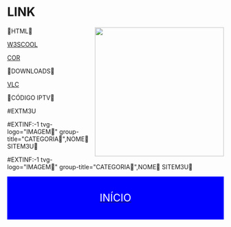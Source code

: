 # LINK
<img src="https://qwertylabs.io/wp-content/uploads/2022/03/link-building-computer-icon.gif" align="right" width="300">

🔴HTML🔴

[W3SCOOL](https://www.w3schools.com/html/html5_audio.asp)


[COR](https://html-color-codes.info/Codigos-de-Cores-HTML/)



🔴DOWNLOADS🔴

[VLC](https://www.videolan.org/vlc/)



🔴CÓDIGO IPTV🔴

#EXTM3U

#EXTINF:-1 tvg-logo="IMAGEM🔴" group-title="CATEGORIA🔴",NOME🔴
SITEM3U🔴

#EXTINF:-1 tvg-logo="IMAGEM🔴" group-title="CATEGORIA🔴",NOME🔴
SITEM3U🔴
<!---------------------FAIXA AZUL----------------------->  
<a href="https://santos246.github.io/INICIO/" target="_self">
<div height="100" style="background-color: blue;line-height: 100px;text-align: center;"><p style="color: white"><FONT SIZE=+2>INÍCIO</FONT></p></div></a>
<!------------------------------------------------------>

